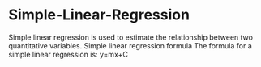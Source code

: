 # Simple-Linear-Regression

Simple linear regression is used to estimate the relationship between two quantitative variables.
Simple linear regression formula
The formula for a simple linear regression is:
y=mx+C
